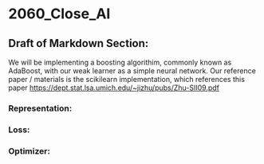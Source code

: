 # 2060_Close_AI

## Draft of Markdown Section:

We will be implementing a boosting algorithim, commonly known as AdaBoost, with our weak learner as a simple neural network. Our reference paper / materials is the scikilearn implementation, which references this paper https://dept.stat.lsa.umich.edu/~jizhu/pubs/Zhu-SII09.pdf

### Representation:

### Loss:

### Optimizer: 
